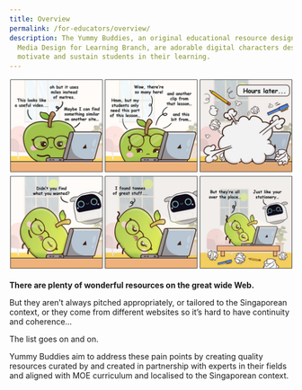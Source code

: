 ```yaml
---
title: Overview
permalink: /for-educators/overview/
description: The Yummy Buddies, an original educational resource designed by the
  Media Design for Learning Branch, are adorable digital characters designed to
  motivate and sustain students in their learning.
---
```

![the problem](/images/Comics/Website/educator_overview.jpg)

**There are plenty of wonderful resources on the great wide Web.**

But they aren’t always pitched appropriately, or tailored to the Singaporean context, or they come from different websites so it’s hard to have continuity and coherence… 

The list goes on and on. 

Yummy Buddies aim to address these pain points by creating quality resources curated by and created in partnership with experts in their fields and aligned with MOE curriculum and localised to the Singaporean context.

